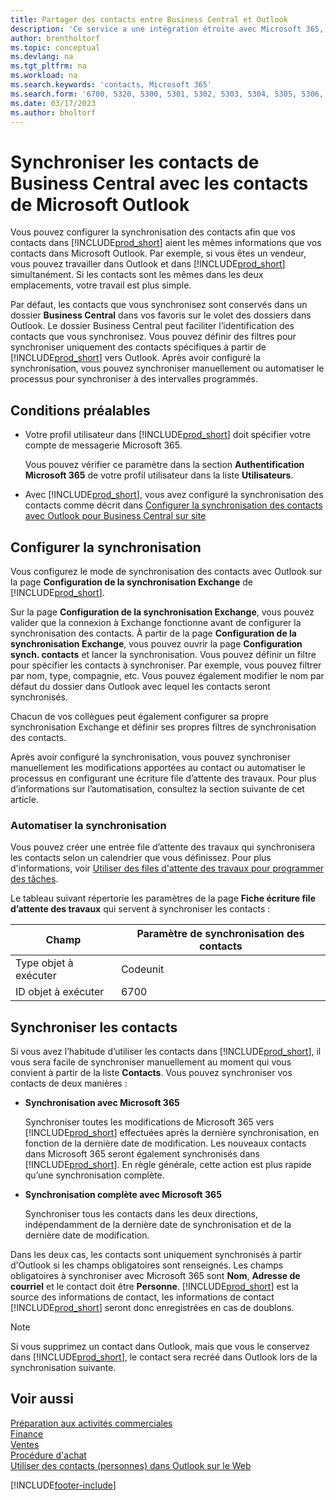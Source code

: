 ```yaml
---
title: Partager des contacts entre Business Central et Outlook
description: 'Ce service a une intégration étroite avec Microsoft 365, ce qui vous permet de partager des contacts entre Outlook et Business Central.'
author: brentholtorf
ms.topic: conceptual
ms.devlang: na
ms.tgt_pltfrm: na
ms.workload: na
ms.search.keywords: 'contacts, Microsoft 365'
ms.search.form: '6700, 5320, 5300, 5301, 5302, 5303, 5304, 5305, 5306, 5307, 5308, 5309, 5310, 5311'
ms.date: 03/17/2023
ms.author: bholtorf
---
```

# Synchroniser les contacts de Business Central avec les contacts de Microsoft Outlook

Vous pouvez configurer la synchronisation des contacts afin que vos contacts dans [!INCLUDE[prod_short](includes/prod_short.md)] aient les mêmes informations que vos contacts dans Microsoft Outlook. Par exemple, si vous êtes un vendeur, vous pouvez travailler dans Outlook et dans [!INCLUDE[prod_short](includes/prod_short.md)] simultanément. Si les contacts sont les mêmes dans les deux emplacements, votre travail est plus simple.  

Par défaut, les contacts que vous synchronisez sont conservés dans un dossier **Business Central** dans vos favoris sur le volet des dossiers dans Outlook. Le dossier Business Central peut faciliter l’identification des contacts que vous synchronisez. Vous pouvez définir des filtres pour synchroniser uniquement des contacts spécifiques à partir de [!INCLUDE[prod_short](includes/prod_short.md)] vers Outlook. Après avoir configuré la synchronisation, vous pouvez synchroniser manuellement ou automatiser le processus pour synchroniser à des intervalles programmés.  

## Conditions préalables

- Votre profil utilisateur dans [!INCLUDE[prod_short](includes/prod_short.md)] doit spécifier votre compte de messagerie Microsoft 365.

  Vous pouvez vérifier ce paramètre dans la section **Authentification Microsoft 365** de votre profil utilisateur dans la liste **Utilisateurs**.
- Avec [!INCLUDE[prod_short](includes/prod_short.md)], vous avez configuré la synchronisation des contacts comme décrit dans [Configurer la synchronisation des contacts avec Outlook pour Business Central sur site](admin-contact-sync-setup-onprem.md)

## Configurer la synchronisation

Vous configurez le mode de synchronisation des contacts avec Outlook sur la page **Configuration de la synchronisation Exchange** de [!INCLUDE[prod_short](includes/prod_short.md)]. 

Sur la page **Configuration de la synchronisation Exchange**, vous pouvez valider que la connexion à Exchange fonctionne avant de configurer la synchronisation des contacts. À partir de la page **Configuration de la synchronisation Exchange**, vous pouvez ouvrir la page **Configuration synch. contacts** et lancer la synchronisation. Vous pouvez définir un filtre pour spécifier les contacts à synchroniser. Par exemple, vous pouvez filtrer par nom, type, compagnie, etc. Vous pouvez également modifier le nom par défaut du dossier dans Outlook avec lequel les contacts seront synchronisés.  

Chacun de vos collègues peut également configurer sa propre synchronisation Exchange et définir ses propres filtres de synchronisation des contacts.  

Après avoir configuré la synchronisation, vous pouvez synchroniser manuellement les modifications apportées au contact ou automatiser le processus en configurant une écriture file d’attente des travaux. Pour plus d’informations sur l’automatisation, consultez la section suivante de cet article.

### Automatiser la synchronisation

Vous pouvez créer une entrée file d’attente des travaux qui synchronisera les contacts selon un calendrier que vous définissez. Pour plus d'informations, voir [Utiliser des files d'attente des travaux pour programmer des tâches](admin-job-queues-schedule-tasks.md). 

Le tableau suivant répertorie les paramètres de la page **Fiche écriture file d’attente des travaux** qui servent à synchroniser les contacts :

|Champ|Paramètre de synchronisation des contacts|
|-----|-----|
|Type objet à exécuter|Codeunit|
|ID objet à exécuter|6700|

## Synchroniser les contacts

Si vous avez l’habitude d’utiliser les contacts dans [!INCLUDE[prod_short](includes/prod_short.md)], il vous sera facile de synchroniser manuellement au moment qui vous convient à partir de la liste **Contacts**. Vous pouvez synchroniser vos contacts de deux manières :

* **Synchronisation avec Microsoft 365**

  Synchroniser toutes les modifications de Microsoft 365 vers [!INCLUDE[prod_short](includes/prod_short.md)] effectuées après la dernière synchronisation, en fonction de la dernière date de modification. Les nouveaux contacts dans Microsoft 365 seront également synchronisés dans [!INCLUDE[prod_short](includes/prod_short.md)]. En règle générale, cette action est plus rapide qu’une synchronisation complète. 

* **Synchronisation complète avec Microsoft 365**

  Synchroniser tous les contacts dans les deux directions, indépendamment de la dernière date de synchronisation et de la dernière date de modification.  

Dans les deux cas, les contacts sont uniquement synchronisés à partir d'Outlook si les champs obligatoires sont renseignés. Les champs obligatoires à synchroniser avec Microsoft 365 sont **Nom**, **Adresse de courriel** et le contact doit être **Personne**. [!INCLUDE[prod_short](includes/prod_short.md)] est la source des informations de contact, les informations de contact [!INCLUDE[prod_short](includes/prod_short.md)] seront donc enregistrées en cas de doublons.  

> [!NOTE]
> Si vous supprimez un contact dans Outlook, mais que vous le conservez dans [!INCLUDE[prod_short](includes/prod_short.md)], le contact sera recréé dans Outlook lors de la synchronisation suivante. 

## Voir aussi

[Préparation aux activités commerciales](ui-get-ready-business.md)  
[Finance](finance.md)  
[Ventes](sales-manage-sales.md)  
[Procédure d'achat](purchasing-manage-purchasing.md)  
[Utiliser des contacts (personnes) dans Outlook sur le Web](https://support.office.com/article/Using-contacts-People-in-Outlook-on-the-web-1e3438c7-26b2-420c-87de-3cea9d31b5cb?appver=OWB150)  


[!INCLUDE[footer-include](includes/footer-banner.md)]